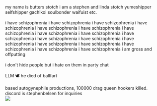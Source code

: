 <br> my name is butters stotch i am a stephen and linda stotch yumeshipper selfshipper gachikoi soulbonder waifuist etc.</br>
<br>i have schizophrenia i have schizophrenia i have schizophrenia i have schizophrenia i have schizophrenia i have schizophrenia i have schizophrenia i have schizophrenia i have schizophrenia i have schizophrenia i have schizophrenia i have schizophrenia i have schizophrenia i have schizophrenia i have schizophrenia i have schizophrenia i have schizophrenia i have schizophrenia i am gross and offputting</br>
<br>i don't hide people but i hate on them in party chat</br>
<br>LLM 🕊️ he died of ballfart</br>
<br>based autogynephile productions, 100000 drag queen hookers killed. discord is stephenbelsen for inquiries</br>
![](https://cdn.discordapp.com/attachments/1353619807748096041/1411916041717551124/IMG_0289.png?ex=68b664c8&is=68b51348&hm=219ced720b4250d1045a4996a73525ac67895da05adb0c9fa05dc83fced34fbb&)
